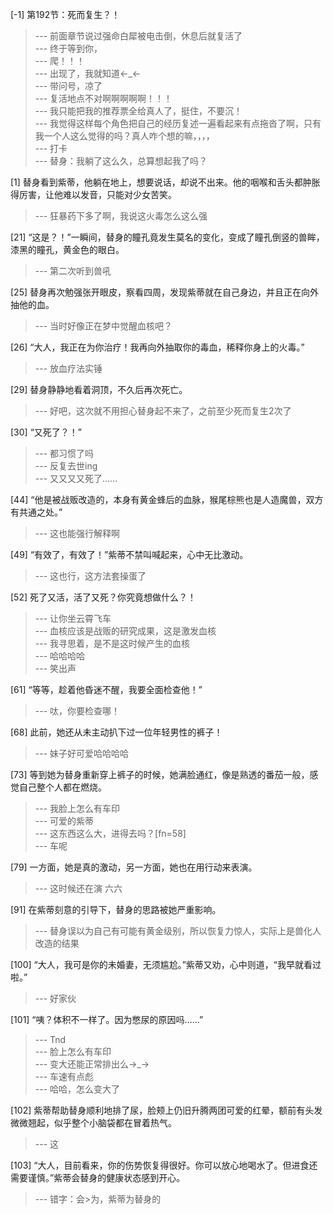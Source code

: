 
[-1] 第192节：死而复生？！
>--- 前面章节说过强命白犀被电击倒，休息后就复活了<br>
>--- 终于等到你，<br>
>--- 爬！！！<br>
>--- 出现了，我就知道←_←<br>
>--- 带问号，凉了<br>
>--- 复活地点不对啊啊啊啊啊！！！<br>
>--- 我只能把我的推荐票全给真人了，挺住，不要沉！<br>
>--- 我觉得这样每个角色把自己的经历复述一遍看起来有点拖沓了啊，只有我一个人这么觉得的吗？真人咋个想的嘛，，，，<br>
>--- 打卡<br>
>--- 替身：我躺了这么久，总算想起我了吗？<br>

[1] 替身看到紫蒂，他躺在地上，想要说话，却说不出来。他的咽喉和舌头都肿胀得厉害，让他难以发音，只能对少女苦笑。
>--- 狂暴药下多了啊，我说这火毒怎么这么强<br>

[21] “这是？！”一瞬间，替身的瞳孔竟发生莫名的变化，变成了瞳孔倒竖的兽眸，漆黑的瞳孔，黄金色的眼白。
>--- 第二次听到兽吼<br>

[25] 替身再次勉强张开眼皮，察看四周，发现紫蒂就在自己身边，并且正在向外抽他的血。
>--- 当时好像正在梦中觉醒血核吧？<br>

[26] “大人，我正在为你治疗！我再向外抽取你的毒血，稀释你身上的火毒。”
>--- 放血疗法实锤<br>

[29] 替身静静地看着洞顶，不久后再次死亡。
>--- 好吧，这次就不用担心替身起不来了，之前至少死而复生2次了<br>

[30] “又死了？！”
>--- 都习惯了吗<br>
>--- 反复去世ing<br>
>--- 又又又又死了……<br>

[44] “他是被战贩改造的，本身有黄金蜂后的血脉，猴尾棕熊也是人造魔兽，双方有共通之处。”
>--- 这也能强行解释啊<br>

[49] “有效了，有效了！”紫蒂不禁叫喊起来，心中无比激动。
>--- 这也行，这方法套操蛋了<br>

[52] 死了又活，活了又死？你究竟想做什么？！
>--- 让你坐云霄飞车<br>
>--- 血核应该是战贩的研究成果，这是激发血核<br>
>--- 我寻思着，是不是这时候产生的血核<br>
>--- 哈哈哈哈<br>
>--- 笑出声<br>

[61] “等等，趁着他昏迷不醒，我要全面检查他！”
>--- 呔，你要检查哪！<br>

[68] 此前，她还从未主动扒下过一位年轻男性的裤子！
>--- 妹子好可爱哈哈哈哈<br>

[73] 等到她为替身重新穿上裤子的时候，她满脸通红，像是熟透的番茄一般，感觉自己整个人都在燃烧。
>--- 我脸上怎么有车印<br>
>--- 可爱的紫蒂<br>
>--- 这东西这么大，进得去吗？[fn=58]<br>
>--- 车呢<br>

[79] 一方面，她是真的激动，另一方面，她也在用行动来表演。
>--- 这时候还在演   六六<br>

[91] 在紫蒂刻意的引导下，替身的思路被她严重影响。
>--- 替身误以为自己有可能有黄金级别，所以恢复力惊人，实际上是兽化人改造的结果<br>

[100] “大人，我可是你的未婚妻，无须尴尬。”紫蒂又劝，心中则道，“我早就看过啦。”
>--- 好家伙<br>

[101] “咦？体积不一样了。因为憋尿的原因吗……”
>--- Tnd<br>
>--- 脸上怎么有车印<br>
>--- 变大还能正常排出么→_→<br>
>--- 车速有点彪<br>
>--- 哈哈，怎么变大了<br>

[102] 紫蒂帮助替身顺利地排了尿，脸颊上仍旧升腾两团可爱的红晕，额前有头发微微翘起，似乎整个小脑袋都在冒着热气。
>--- 这<br>

[103] “大人，目前看来，你的伤势恢复得很好。你可以放心地喝水了。但进食还需要谨慎。”紫蒂会替身的健康状态感到开心。
>--- 错字：会>为，紫蒂为替身的<br>
